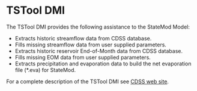 # TSTool DMI #

The TSTool DMI provides the following assistance to the StateMod Model:

* Extracts historic streamflow data from CDSS database. 
* Fills missing streamflow data from user supplied parameters. 
* Extracts historic reservoir End-of-Month data from CDSS database. 
* Fills missing EOM data from user supplied parameters. 
* Extracts precipitation and evaporation data to build the net evaporation file (\*.eva) for StateMod.

For a complete description of the TSTool DMI see [CDSS web site](https://cdss.colorado.gov/software/tstool). 
